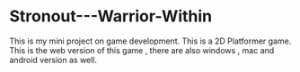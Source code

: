 # Stronout---Warrior-Within
This is my mini project on game development. This is a 2D Platformer game.
This is the web version of this game , there are also windows , mac and android version as well.
